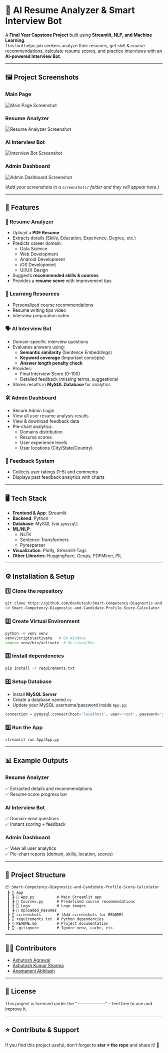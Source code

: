 # 🧠 AI Resume Analyzer & Smart Interview Bot  

A **Final Year Capstone Project** built using **Streamlit, NLP, and Machine Learning**.  
This tool helps job seekers analyze their resumes, get skill & course recommendations, calculate resume scores, and practice interviews with an **AI-powered Interview Bot**.  

---

## 🖼️ Project Screenshots  

### Main Page  
![Main Page Screenshot](./screenshots/main_page.png)  

### Resume Analyzer  
![Resume Analyzer Screenshot](./screenshots/resume_analyzer.png)  

### AI Interview Bot  
![Interview Bot Screenshot](./screenshots/interview_bot.png)  

### Admin Dashboard  
![Admin Dashboard Screenshot](./screenshots/admin_dashboard.png)  

*(Add your screenshots in a `screenshots/` folder and they will appear here.)*  

---

## 🚀 Features  

### 📑 Resume Analyzer
- Upload a **PDF Resume**  
- Extracts details (Skills, Education, Experience, Degree, etc.)  
- Predicts career domain:
  - Data Science  
  - Web Development  
  - Android Development  
  - iOS Development  
  - UI/UX Design  
- Suggests **recommended skills & courses**  
- Provides a **resume score** with improvement tips  

### 🎥 Learning Resources
- Personalized course recommendations  
- Resume writing tips video  
- Interview preparation video  

### 🗣️ AI Interview Bot
- Domain-specific interview questions  
- Evaluates answers using:
  - **Semantic similarity** (Sentence Embeddings)  
  - **Keyword coverage** (Important concepts)  
  - **Answer length penalty check**  
- Provides:
  - Final Interview Score (0–100)  
  - Detailed feedback (missing terms, suggestions)  
- Stores results in **MySQL Database** for analytics  

### 🛠️ Admin Dashboard
- Secure Admin Login  
- View all user resume analysis results  
- View & download feedback data  
- Pie-chart analytics:
  - Domains distribution  
  - Resume scores  
  - User experience levels  
  - User locations (City/State/Country)  

### 💬 Feedback System
- Collects user ratings (1–5) and comments  
- Displays past feedback analytics with charts  

---

## 🖥️ Tech Stack  

- **Frontend & App**: Streamlit  
- **Backend**: Python  
- **Database**: MySQL (via `pymysql`)  
- **ML/NLP**:  
  - NLTK  
  - Sentence Transformers  
  - Pyresparser  
- **Visualization**: Plotly, Streamlit-Tags  
- **Other Libraries**: HuggingFace, Geopy, PDFMiner, PIL  

---

## ⚙️ Installation & Setup  

### 1️⃣ Clone the repository
```bash
git clone https://github.com/0ashutosh/Smart-Competency-Diagnostic-and-Candidate-Profile-Score-Calculator.git
cd Smart-Competency-Diagnostic-and-Candidate-Profile-Score-Calculator
```

### 2️⃣ Create Virtual Environment
```bash
python -m venv venv
venv\Scripts\activate   # On Windows
source venv/bin/activate  # On Linux/Mac
```

### 3️⃣ Install dependencies
```bash
pip install -r requirements.txt
```

### 4️⃣ Setup Database
- Install **MySQL Server**  
- Create a database named `cv`  
- Update your MySQL username/password inside `App.py`:  
```python
connection = pymysql.connect(host='localhost', user='root', password='yourpassword', db='cv')
```

### 5️⃣ Run the App
```bash
streamlit run App/App.py
```

---

## 📊 Example Outputs  

### Resume Analyzer  
✅ Extracted details and recommendations  
✅ Resume score progress bar  

### AI Interview Bot  
✅ Domain-wise questions  
✅ Instant scoring + feedback  

### Admin Dashboard  
✅ View all user analytics  
✅ Pie-chart reports (domain, skills, location, scores)  

---

## 📂 Project Structure  

```
📦 Smart-Competency-Diagnostic-and-Candidate-Profile-Score-Calculator
 ┣ 📂 App
 ┃ ┣ 📜 App.py          # Main Streamlit app
 ┃ ┣ 📜 Courses.py      # Predefined course recommendations
 ┃ ┣ 📂 Logo            # Logo images
 ┃ ┣ 📂 Uploaded_Resumes
 ┣ 📂 screenshots       # (Add screenshots for README)
 ┣ 📜 requirements.txt  # Python dependencies
 ┣ 📜 README.md         # Project documentation
 ┣ 📜 .gitignore        # Ignore venv, cache, etc.
```

---

## 🧑‍💻 Contributors  

- [Ashutosh Agrawal](https://www.linkedin.com/in/ashutosh-agrawal-b3a331244/)  
- [Ashutosh Kumar Sharma](https://www.linkedin.com/in/ashutosh-sharma-062247257)  
- [Anamaneni Abhilash](https://www.linkedin.com/in/anamaneni-abhilash-969a37379/)  

---

## 📜 License  

This project is licensed under the "--------------" – feel free to use and improve it.  

---

## ⭐ Contribute & Support  

If you find this project useful, don’t forget to **star ⭐ the repo** and share it! 🚀  
